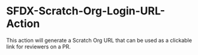 # SFDX-Scratch-Org-Login-URL-Action
This action will generate a Scratch Org URL that can be used as a clickable link for reviewers on a PR.
